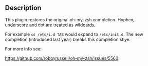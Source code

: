## Description

This plugin restores the original oh-my-zsh completion.  Hyphen, underscore and dot are treated as wildcards.

For example `cd /etc/i.d TAB` would expand to `/etc/init.d`.  The new completion (introduced last year) breaks this completion stlye.

For more info see:

https://github.com/robbyrussell/oh-my-zsh/issues/5560
